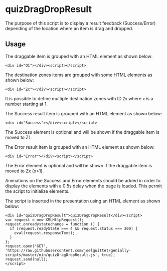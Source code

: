 # quizDragDropResult

The purpose of this script is to display a result feedback (Success/Error) depending of the location where an item is drag and dropped.

## Usage

The draggable item is grouped with an HTML element as shown below:

```
<div id="O1"></div><script></script>
```

The destination zones items are grouped with some HTML elements as shown below:

```
<div id="Zx"></div><script></script>
```

It is possible to define multiple destination zones with ID `Zx` where `x` is a number starting at 1.

The Success result item is grouped with an HTML element as shown below:

```
<div id="Success"></div><script></script>
```

The Success element is optional and will be shown if the draggable item is moved to Z1.

The Error result item is grouped with an HTML element as shown below:

```
<div id="Error"></div><script></script>
```

The Error element is optional and will be shown if the draggable item is moved to Zx (x>1).

Animations on the Success and Error elements should be added in order to display the elements with a 0.5s delay when the page is loaded. This permit the script to initialize elements.

The script is inserted in the presentation using an HTML element as shown below:

```
<div id="quizDragDropResult">quizDragDropResult</div><script>
var request = new XMLHttpRequest();
request.onreadystatechange = function () {
  if (request.readyState === 4 && request.status === 200) {
    eval(request.responseText);
  }
};
request.open('GET', 'https://raw.githubusercontent.com/joelguittet/genially-scripts/master/min/quizDragDropResult.js', true);
request.send(null);
</script>
```
